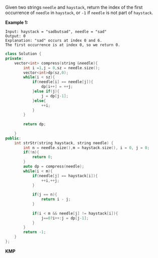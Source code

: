 Given two strings `needle` and `haystack`, return the index of the first occurrence of `needle` in `haystack`, or `-1` if `needle` is not part of `haystack`.

 

**Example 1:**

```
Input: haystack = "sadbutsad", needle = "sad"
Output: 0
Explanation: "sad" occurs at index 0 and 6.
The first occurrence is at index 0, so we return 0.
```

```c++
class Solution {
private:
    vector<int> compress(string &needle){
        int i =1,j = 0,sz = needle.size();
        vector<int>dp(sz,0);
        while(i < sz){
            if(needle[i] == needle[j]){
                dp[i++] = ++j;
            }else if(j){
                j = dp[j-1];
            }else{
                ++i;
            }
        }
        
        return dp;
        
    }
public:
    int strStr(string haystack, string needle) {
        int n = needle.size(),m = haystack.size(), i = 0, j = 0;
        if(!n){
            return 0;
        }
        auto dp = compress(needle);
        while(i < m){
            if(needle[j] == haystack[i]){
                ++i,++j;
            }
            
            if(j == n){
                return i - j;
            }
            
            if(i < m && needle[j] != haystack[i]){
                j==0?i++:j = dp[j-1];
            }
        }
        return -1;
    }
};
```

**KMP**


